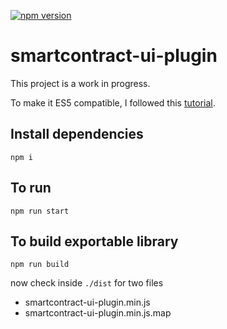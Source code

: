 [![npm version](https://badge.fury.io/js/@yvesbou%2Fsmartcontract-ui-plugin.svg)](https://badge.fury.io/js/@yvesbou%2Fsmartcontract-ui-plugin)
# smartcontract-ui-plugin

This project is a work in progress.

To make it ES5 compatible, I followed this [tutorial](https://whitep4nth3r.com/blog/how-to-build-test-and-release-node-module-es6/).


## Install dependencies

```
npm i
```

## To run

```
npm run start
```

## To build exportable library

```
npm run build
```

now check inside `./dist` for two files

- smartcontract-ui-plugin.min.js
- smartcontract-ui-plugin.min.js.map